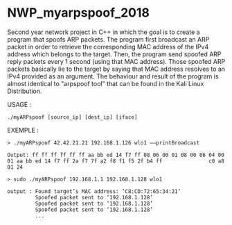 # NWP_myarpspoof_2018
Second year network project in C++ in which the goal is to create a program that spoofs ARP packets. The program first broadcast an ARP packet in order to retrieve the corresponding MAC address of the IPv4 address which belongs to the target. Then, the program send spoofed ARP reply packets every 1 second (using that MAC address). Those spoofed ARP packets basically lie to the target by saying that MAC address resolves to an IPv4 provided as an argument. The behaviour and result of the program is almost identical to "arpspoof tool" that can be found in the Kali Linux Distribution.

USAGE :

    ./myARPspoof [source_ip] [dest_ip] [iface]

EXEMPLE : 

    > ./myARPspoof 42.42.21.21 192.168.1.126 wlo1 ––printBroadcast

    Output: ff ff ff ff ff ff aa bb ed 14 f7 ff 08 06 00 01 08 00 06 04 00 01 aa bb ed 14 f7 ff 2a f7 7f a2 f8 f1 f5 2f b4 ff               c0 a8 01 24

    > sudo ./myARPspoof 192.168.1.1 192.168.1.128 wlo1

    output : Found target’s MAC address: ‘C8:CD:72:65:34:21’
             Spoofed packet sent to ‘192.168.1.128’
             Spoofed packet sent to ‘192.168.1.128’
             Spoofed packet sent to ‘192.168.1.128’
             ...
